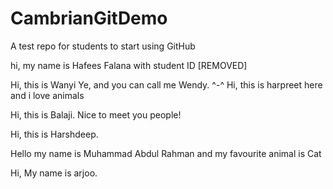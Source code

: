 # CambrianGitDemo
A test repo for students to start using GitHub

hi, my name is Hafees Falana with student ID [REMOVED]

Hi, this is Wanyi Ye, and you can call me Wendy. ^-^
Hi, this is harpreet here and i love animals

Hi, this is Balaji. Nice to meet you people!

Hi, this is Harshdeep. 

Hello my name is Muhammad Abdul Rahman
and my favourite animal is Cat

Hi, My name is arjoo.
